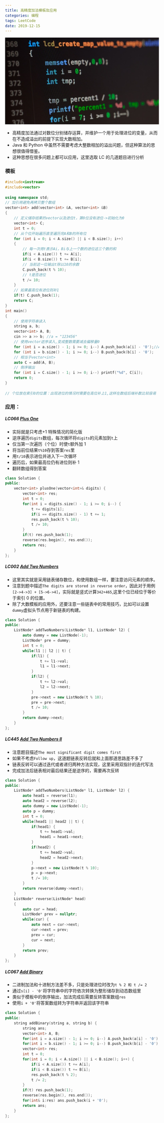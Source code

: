 ```yaml
---
title: 高精度加法模板及应用
categories: 编程
tags: LeetCode
date: 2019-12-15
---
```


<img src="HAA/cc.jpg" style="margin: 0 auto">

- 高精度加法通过对数位分别储存运算，并维护一个用于处理进位的变量，从而在不造成溢出的前提下实现大数相加。
- Java 和 Python 中虽然不需要考虑大整数相加的溢出问题，但这种算法的思想很值得借鉴。
- 这种思想在很多问题上都可以应用，这里选取 LC 的几道题目进行分析

<!--more-->

### 模板

```cpp
#include<iostream>
#include<vector>

using namespace std;
// 加引用避免再拷贝整个数组
vector<int> add(vector<int> &A, vector<int> &B)
{
    // 定义储存结果的vector以及进位t，第0位没有进位->初始化为0
    vector<int> C;
    int t = 0;
    // 从个位开始遍历直至遍历完A和B的所有位
    for (int i = 0; i < A.size() || i < B.size(); i++)
    {
        // 每一次用t表示Ai，Bi与上一个数的进位这三个数的和
        if(i < A.size()) t += A[i];
        if(i < B.size()) t += B[i];
        // 当前这一位输出t除以10的余数
        C.push_back(t % 10);
        // t是否进位
        t /= 10;
    }
    // 如果最高位有进位则补1
    if(t) C.push_back(1);
    return C;
}
int main()
{
    // 使用字符串读入
    string a, b;
    vector<int> A, B;
    cin >> a >> b; //a = "123456"
    // 使用vector逆序读入,变成整数需要减去偏移量0
    for (int i = a.size() - 1; i >= 0; i--) A.push_back(a[i] - '0');//A = [6,5,4,3,2,1]
    for (int i = b.size() - 1; i >= 0; i--) B.push_back(b[i] - '0');
    // 相当于vector<int>
    auto C = add(A, B);
    // 倒序输出
    for (int i = C.size() - 1; i >= 0; i--) printf("%d", C[i]);
    return 0;
}

// 个位放在索引0的位置：出现进位的情况时需要在高位补上1,这样在数组后端补数比较容易
```

### 应用：

##### LC066 [Plus One](https://leetcode.com/problems/plus-one/)

- 实际就是只考虑+1 特殊情况的简化版
- 逆序遍历`digits`数组，每次循环将`digits`的元素加到`t`上
- 仅当第一次遍历（个位）时使`t`额外加 1
- 将当前位结果`t%10`存到答案`res`里
- 用`t/10`表示进位并进入下一次循环
- 遍历后，如果最高位仍有进位则补 1
- 翻转数组得到答案

```cpp
class Solution {
public:
    vector<int> plusOne(vector<int>& digits) {
        vector<int> res;
        int t = 0;
        for(int i = digits.size() - 1; i >= 0; i--) {
            t += digits[i];
            if(i == digits.size() - 1) t += 1;
            res.push_back(t % 10);
            t /= 10;
        }
        if(t) res.push_back(1);
        reverse(res.begin(), res.end());
        return res;
    }
};
```

##### LC002 [Add Two Numbers](https://leetcode.com/problems/add-two-numbers/)

- 这里其实就是采用链表储存数位，和使用数组一样，要注意访问元素的顺序。
- 注意到题中描述`The digits are stored in reverse order`，因此对于用例`[2->4->3] + [5->6->4]`，实际就是竖式计算`342+465`,这里个位已经位于等价于索引 0 的位置。
- 除了大数模板的应用外，还要注意一些链表中的常用技巧，比如可以设置`dummy`虚拟头节点用于新链表的构建。

```cpp
class Solution {
public:
    ListNode* addTwoNumbers(ListNode* l1, ListNode* l2) {
        auto dummy = new ListNode(-1);
        ListNode* pre = dummy;
        int t = 0;
        while(l1 || l2 || t) {
            if(l1) {
                t += l1->val;
                l1 = l1->next;
            }
            if(l2) {
                t += l2->val;
                l2 = l2->next;
            }
            pre->next = new ListNode(t % 10);
            pre = pre->next;
            t /= 10;
        }
        return dummy->next;
    }
};
```

##### LC445 [Add Two Numbers II](https://leetcode.com/problems/add-two-numbers-ii/)

- 注意题目描述`The most significant digit comes first`
- 如果不考虑`Follow up`，这道题链表反转后就和上面那道思路差不多了
- 链表反转可以通过迭代或者递归两种方法实现，这里采用双指针的迭代写法
- 完成加法后链表相对最后结果还是逆序的，需要再次反转

```cpp
class Solution {
public:
    ListNode* addTwoNumbers(ListNode* l1, ListNode* l2) {
        auto head1 = reverse(l1);
        auto head2 = reverse(l2);
        auto dummy = new ListNode(-1);
        auto p = dummy;
        int t = 0;
        while(head1 || head2 || t) {
            if(head1) {
                t += head1->val;
                head1 = head1->next;
            }
            if(head2) {
                t += head2->val;
                head2 = head2->next;
            }
            p->next = new ListNode(t % 10);
            p = p->next;
            t /= 10;
        }
        return reverse(dummy->next);
    }
    ListNode* reverse(ListNode* head)
    {
        auto cur = head;
        ListNode* prev = nullptr;
        while(cur) {
            auto next = cur->next;
            cur->next = prev;
            prev = cur;
            cur = next;
        }
        return prev;
    }
};
```

##### LC067 [Add Binary](https://leetcode.com/problems/add-binary/comments/)

- 二进制加法和十进制方法差不多，只是处理进位时改为`t % 2 和 t /= 2`
- 通过`s[i] - '0'`将字符串中的字符依次转换为整形储存到动态数组里
- 类似于模板中的倒序输出，加法完成后需要反转答案数组`res`
- 使用`i + '0'`将答案数组转为字符串并返回该字符串

```cpp
class Solution {
public:
    string addBinary(string a, string b) {
        string ans;
        vector<int> A, B;
        for(int i = a.size() - 1; i >= 0; i--) A.push_back(a[i] - '0');
        for(int i = b.size() - 1; i >= 0; i--) B.push_back(b[i] - '0');
        vector<int> res;
        int t = 0;
        for(int i = 0; i < A.size() || i < B.size(); i++) {
            if(i < A.size()) t += A[i];
            if(i < B.size()) t += B[i];
            res.push_back(t % 2);
            t /= 2;
        }
        if(t) res.push_back(1);
        reverse(res.begin(), res.end());
        for(int& i:res) ans.push_back(i + '0');
        return ans;
    }
};
```
